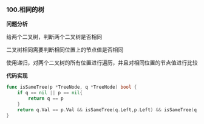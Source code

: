 ### 100.相同的树

**问题分析**

给两个二叉树，判断两个二叉树是否相同

二叉树相同需要判断相同位置上的节点值是否相同

使用递归，对两个二叉树的所有位置进行遍历，并且对相同位置的节点值进行比较

**代码实现**

```go
func isSameTree(p *TreeNode, q *TreeNode) bool {
    if q == nil || p == nil{
        return q == p
    }
    return q.Val == p.Val && isSameTree(q.Left,p.Left) && isSameTree(q.Right,p.Right)
}
```







